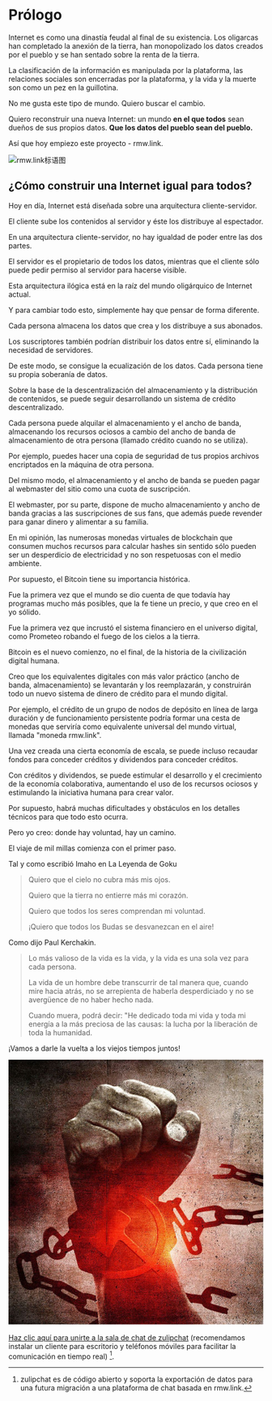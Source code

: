 # Prólogo

Internet es como una dinastía feudal al final de su existencia. Los oligarcas han completado la anexión de la tierra, han monopolizado los datos creados por el pueblo y se han sentado sobre la renta de la tierra.

La clasificación de la información es manipulada por la plataforma, las relaciones sociales son encerradas por la plataforma, y la vida y la muerte son como un pez en la guillotina.

No me gusta este tipo de mundo. Quiero buscar el cambio.

Quiero reconstruir una nueva Internet: un mundo **en el que todos** sean dueños de sus propios datos. **Que los datos del pueblo sean del pueblo.**

Así que hoy empiezo este proyecto - rmw.link.

![rmw.link标语图](/slogan.svg)

## ¿Cómo construir una Internet igual para todos?

Hoy en día, Internet está diseñada sobre una arquitectura cliente-servidor.

El cliente sube los contenidos al servidor y éste los distribuye al espectador.

En una arquitectura cliente-servidor, no hay igualdad de poder entre las dos partes.

El servidor es el propietario de todos los datos, mientras que el cliente sólo puede pedir permiso al servidor para hacerse visible.

Esta arquitectura ilógica está en la raíz del mundo oligárquico de Internet actual.

Y para cambiar todo esto, simplemente hay que pensar de forma diferente.

Cada persona almacena los datos que crea y los distribuye a sus abonados.

Los suscriptores también podrían distribuir los datos entre sí, eliminando la necesidad de servidores.

De este modo, se consigue la ecualización de los datos. Cada persona tiene su propia soberanía de datos.

Sobre la base de la descentralización del almacenamiento y la distribución de contenidos, se puede seguir desarrollando un sistema de crédito descentralizado.

Cada persona puede alquilar el almacenamiento y el ancho de banda, almacenando los recursos ociosos a cambio del ancho de banda de almacenamiento de otra persona (llamado crédito cuando no se utiliza).

Por ejemplo, puedes hacer una copia de seguridad de tus propios archivos encriptados en la máquina de otra persona.

Del mismo modo, el almacenamiento y el ancho de banda se pueden pagar al webmaster del sitio como una cuota de suscripción.

El webmaster, por su parte, dispone de mucho almacenamiento y ancho de banda gracias a las suscripciones de sus fans, que además puede revender para ganar dinero y alimentar a su familia.

En mi opinión, las numerosas monedas virtuales de blockchain que consumen muchos recursos para calcular hashes sin sentido sólo pueden ser un desperdicio de electricidad y no son respetuosas con el medio ambiente.

Por supuesto, el Bitcoin tiene su importancia histórica.

Fue la primera vez que el mundo se dio cuenta de que todavía hay programas mucho más posibles, que la fe tiene un precio, y que creo en el yo sólido.

Fue la primera vez que incrustó el sistema financiero en el universo digital, como Prometeo robando el fuego de los cielos a la tierra.

Bitcoin es el nuevo comienzo, no el final, de la historia de la civilización digital humana.

Creo que los equivalentes digitales con más valor práctico (ancho de banda, almacenamiento) se levantarán y los reemplazarán, y construirán todo un nuevo sistema de dinero de crédito para el mundo digital.

Por ejemplo, el crédito de un grupo de nodos de depósito en línea de larga duración y de funcionamiento persistente podría formar una cesta de monedas que serviría como equivalente universal del mundo virtual, llamada "moneda rmw.link".

Una vez creada una cierta economía de escala, se puede incluso recaudar fondos para conceder créditos y dividendos para conceder créditos.

Con créditos y dividendos, se puede estimular el desarrollo y el crecimiento de la economía colaborativa, aumentando el uso de los recursos ociosos y estimulando la iniciativa humana para crear valor.

Por supuesto, habrá muchas dificultades y obstáculos en los detalles técnicos para que todo esto ocurra.

Pero yo creo: donde hay voluntad, hay un camino.

El viaje de mil millas comienza con el primer paso.

Tal y como escribió Imaho en La Leyenda de Goku

> Quiero que el cielo no cubra más mis ojos.
> 
> Quiero que la tierra no entierre más mi corazón.
> 
> Quiero que todos los seres comprendan mi voluntad.
> 
> ¡Quiero que todos los Budas se desvanezcan en el aire!

Como dijo Paul Kerchakin.

> Lo más valioso de la vida es la vida, y la vida es una sola vez para cada persona.
> 
> La vida de un hombre debe transcurrir de tal manera que, cuando mire hacia atrás, no se arrepienta de haberla desperdiciado y no se avergüence de no haber hecho nada.
> 
> Cuando muera, podrá decir: "He dedicado toda mi vida y toda mi energía a la más preciosa de las causas: la lucha por la liberación de toda la humanidad.

¡Vamos a darle la vuelta a los viejos tiempos juntos!

![](https://raw.githubusercontent.com/gcxfd/img/gh-pages/1.jpg)

[Haz clic aquí para unirte a la sala de chat de zulipchat](https://rmw.zulipchat.com) (recomendamos instalar un cliente para escritorio y teléfonos móviles para facilitar la comunicación en tiempo real) [^1].

[^1]: zulipchat es de código abierto y soporta la exportación de datos para una futura migración a una plataforma de chat basada en rmw.link.
